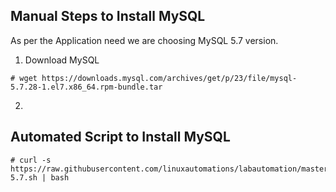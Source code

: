 ## Manual Steps to Install MySQL 

As per the Application need we are choosing MySQL 5.7 version.

1. Download MySQL 

```
# wget https://downloads.mysql.com/archives/get/p/23/file/mysql-5.7.28-1.el7.x86_64.rpm-bundle.tar 
```

2. 

## Automated Script to Install MySQL 

```
# curl -s https://raw.githubusercontent.com/linuxautomations/labautomation/master/tools/mysql/install-5.7.sh | bash
```
